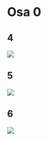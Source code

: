 # Osa 0
## 4
![](https://www.websequencediagrams.com/cgi-bin/cdraw?lz=c2VsYWluLT5wYWx2ZWxpbjogSFRUUCBQT1NUIGh0dHBzOi8vZnVsbHN0YWNrLWV4YW1wbGVhcHAuaGVyb2t1YXBwLmNvbS9uZXdfbm90ZQoK&s=napkin)

## 5 
![](https://www.websequencediagrams.com/cgi-bin/cdraw?lz=Y2xpZW50LT5zZXJ2ZXI6IEhUVFAgR0VUIGh0dHBzOi8vZnVsbHN0YWNrLWV4YW1wbGVhcHAuaGVyb2t1YXBwLmNvbS9zcGEKADoGLS0-AEsGOiBzcGEKABlEbWFpbi5jc3MAUBIAEQkAfUcuagBSEwARBwCBY0RkYXRhLmpzb24AghsSABEKCg&s=napkin)

## 6
![](https://www.websequencediagrams.com/cgi-bin/cdraw?lz=Y2xpZW50LT5zZXJ2ZXI6IFBPU1QgaHR0cHM6Ly9mdWxsc3RhY2stZXhhbXBsZWFwcC5oZXJva3VhcHAuY29tL25ld19ub3RlX3NwYQoAPwYtLT4AUAY6IDIwMSBDUkVBVEVECg&s=qsd)
